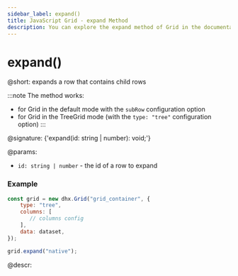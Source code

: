```yaml
---
sidebar_label: expand()
title: JavaScript Grid - expand Method 
description: You can explore the expand method of Grid in the documentation of the DHTMLX JavaScript UI library. Browse developer guides and API reference, try out code examples and live demos, and download a free 30-day evaluation version of DHTMLX Suite.
---
```


# expand()

@short: expands a row that contains child rows

:::note
The method works:
- for Grid in the default mode with the `subRow` configuration option
- for Grid in the TreeGrid mode (with the `type: "tree"` configuration option)
:::

@signature: {'expand(id: string | number): void;'}

@params:
- `id: string | number` - the id of a row to expand

### Example

~~~jsx {2,9}
const grid = new dhx.Grid("grid_container", {
    type: "tree",
    columns: [
       // columns config
    ],
    data: dataset,
});

grid.expand("native");
~~~

@descr: